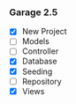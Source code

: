 ﻿### Garage 2.5
- [X] New Project
- [ ] Models
- [ ] Controller
- [X] Database
- [X] Seeding
- [ ] Repository
- [X] Views